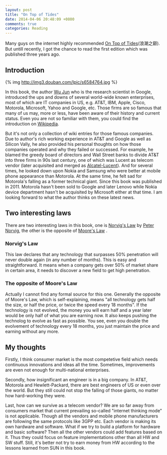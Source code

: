 ```yaml
---
layout: post
title: "On Top of Tides"
date: 2014-04-06 20:48:09 +0800
comments: true
categories: Reading
---
```


Many guys on the internet highly recommended [On Top of Tides](http://www.amazon.com/Top-Tides-Chinese-wu-jun/dp/7121139510/ref=sr_1_1?s=books&ie=UTF8&qid=1396230827&sr=1-1&keywords=9787121139512)(浪潮之巅). But untill recently, I got the chance to read the first edition which was  published three years ago.

<!--more-->

## Introduction

{% img http://img3.douban.com/lpic/s6584764.jpg %}

In this book, the author [Wu Jun](https://sites.google.com/site/junwu02/home) who is the research scientist in Google, introduced the ups and downs of several world-wide known enterprises, most of which are IT companies in US, e.g. AT&T, IBM, Apple, Cisco, Motorola, Microsoft, Yahoo and Google, etc. Those firms are so famous that many of us may, more or less, have been aware of their history and current status. Even you are not so familiar with them, you could find the introduction on [Wikipedia](http://www.wikipedia.org).

But it's not only a collection of wiki entries for those famous companies. Due to author's rich working experience in AT&T and Google as well as Silicon Vally, he also provided his personal thoughts on how those companies operated and why they failed or successed. For example, he blamed the greedy board of directors and Wall Street banks to divide AT&T into three firms in 90s last century, one of which was Lucent as telecom vendor (later acquisited and merged as [Alcatel-Lucent](http://www.alcatel-lucent.com/)). And for several times, he looked down upon Nokia and Samsung who were better at mobile phone appearance than Motorola. At the same time, he felt sad for Motorola's falling as a former technical giant. Since this book was published in 2011. Motorola hasn't been sold to Google and later Lenovo while Nokia device department hasn't be acquisited by Microsoft either at that time. I am looking forward to what the author thinks on these latest news.

## Two interesting laws

There are two interesting laws in this book, one is [Norvig's Law](http://norvig.com/norvigs-law.html) by [Peter Norvig](http://en.wikipedia.org/wiki/Peter_Norvig), the other is the opposite of [Moore's Law](http://en.wikipedia.org/wiki/Moore's_law) .

### Norvig's Law

This law declares that any technology that surpasses 50% penetration will never double again (in any number of months). This is easy and straightforward. It means when a company gets over 50% of market share in certain area, it needs to discover a new field to get high penetration. 

### The opposite of Moore's Law

Actually I cannot find any formal source for this one. Generally the opposite of Moore's Law, which is self-explaining, means "all technology gets half the size, or half the price, or twice the speed every 18 months". If the technology is not evolved, the money you will earn half and a year later would be only half of what you are earning now. It also keeps pushing the technolog to evolve as fast as possible. You see, even you double the evolvement of technology every 18 months, you just maintain the price and earning without any more.

## My thoughts

Firstly, I think consumer market is the most competetive field which needs continuous innovations and ideas all the time. Sometimes, improvements are even not enough for multi-national enterprises. 

Secondly, how insignificant an engineer is in a big company. In AT&T, Motorola and Hewlett-Packard, there are best engineers of US or even over the world. But they still could not stop the falling of those giants, no matter how hard-working they were. 

Last, how can we survive as a telecom vendor? We are so far away from consumers market that current prevailing so-called "internet thinking mode" is not applicable. Though all the vendors and mobile phone manufacturers are following the same protocols like 3GPP etc. Each vendor is making its own hardware and software. What if we try to build a platform for hardware and basic software? Then all the other vendors could add features based on it. Thus they could focus on feature implementations other than all HW and SW stuff. Still, it's better not try to earn money from HW according to the lessons learned from SUN in this book.

